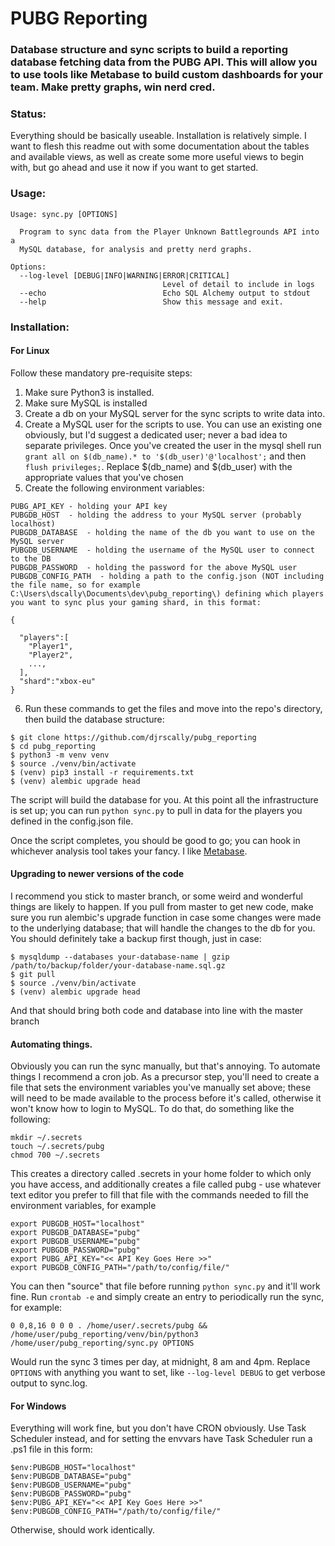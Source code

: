 # PUBG Reporting

### Database structure and sync scripts to build a reporting database fetching data from the PUBG API. This will allow you to use tools like Metabase to build custom dashboards for your team. Make pretty graphs, win nerd cred.

### Status:

Everything should be basically useable. Installation is relatively simple. I want to flesh this readme out with some documentation about the tables and available views, as well as create some more useful views to begin with, but go ahead and use it now if you want to get started.

### Usage:

```
Usage: sync.py [OPTIONS]

  Program to sync data from the Player Unknown Battlegrounds API into a
  MySQL database, for analysis and pretty nerd graphs.

Options:
  --log-level [DEBUG|INFO|WARNING|ERROR|CRITICAL]
                                  Level of detail to include in logs
  --echo                          Echo SQL Alchemy output to stdout
  --help                          Show this message and exit.
```

### Installation:

#### For Linux
Follow these mandatory pre-requisite steps:

  1. Make sure Python3 is installed.
  2. Make sure MySQL is installed
  3. Create a db on your MySQL server for the sync scripts to write data into.
  4. Create a MySQL user for the scripts to use. You can use an existing one obviously, but I'd suggest a dedicated user; never a bad idea to separate privileges. Once you've created the user in the mysql shell run `grant all on $(db_name).* to '$(db_user)'@'localhost';` and then `flush privileges;`. Replace $(db_name) and $(db_user) with the appropriate values that you've chosen
  5. Create the following environment variables:

    PUBG_API_KEY - holding your API key
    PUBGDB_HOST  - holding the address to your MySQL server (probably localhost)
    PUBGDB_DATABASE  - holding the name of the db you want to use on the MySQL server
    PUBGDB_USERNAME  - holding the username of the MySQL user to connect to the DB
    PUBGDB_PASSWORD  - holding the password for the above MySQL user
    PUBGDB_CONFIG_PATH  - holding a path to the config.json (NOT including the file name, so for example C:\Users\dscally\Documents\dev\pubg_reporting\) defining which players you want to sync plus your gaming shard, in this format:

```
{

  "players":[
    "Player1",
    "Player2",
    ...,
  ],
  "shard":"xbox-eu"
}
```

  6. Run these commands to get the files and move into the repo's directory, then build the database structure:

```  
$ git clone https://github.com/djrscally/pubg_reporting
$ cd pubg_reporting
$ python3 -m venv venv
$ source ./venv/bin/activate
$ (venv) pip3 install -r requirements.txt
$ (venv) alembic upgrade head
```

The script will build the database for you. At this point all the infrastructure is set up; you can run `python sync.py` to pull in data for the players you defined in the config.json file. 

Once the script completes, you should be good to go; you can hook in whichever analysis tool takes your fancy. I like [Metabase](https://www.metabase.com/).

#### Upgrading to newer versions of the code

I recommend you stick to master branch, or some weird and wonderful things are likely to happen. If you pull from master to get new code, make sure you run alembic's upgrade function in case some changes were made to the underlying database; that will handle the changes to the db for you. You should definitely take a backup first though, just in case:

```
$ mysqldump --databases your-database-name | gzip /path/to/backup/folder/your-database-name.sql.gz
$ git pull
$ source ./venv/bin/activate
$ (venv) alembic upgrade head
```

And that should bring both code and database into line with the master branch


#### Automating things.

Obviously you can run the sync manually, but that's annoying. To automate things I recommend a cron job. As a precursor step, you'll need to create a file that sets the environment variables you've manually set above; these will need to be made available to the process before it's called, otherwise it won't know how to login to MySQL. To do that, do something like the following:

```
mkdir ~/.secrets
touch ~/.secrets/pubg
chmod 700 ~/.secrets
```

This creates a directory called .secrets in your home folder to which only you have access, and additionally creates a file called pubg - use whatever text editor you prefer to fill that file with the commands needed to fill the environment variables, for example

```
export PUBGDB_HOST="localhost"
export PUBGDB_DATABASE="pubg"
export PUBGDB_USERNAME="pubg"
export PUBGDB_PASSWORD="pubg"
export PUBG_API_KEY="<< API Key Goes Here >>"
export PUBGDB_CONFIG_PATH="/path/to/config/file/"
```

You can then "source" that file before running `python sync.py` and it'll work fine. Run `crontab -e` and simply create an entry to periodically run the sync, for example:

`0 0,8,16 0 0 0 . /home/user/.secrets/pubg && /home/user/pubg_reporting/venv/bin/python3 /home/user/pubg_reporting/sync.py OPTIONS`

Would run the sync 3 times per day, at midnight, 8 am and 4pm. Replace `OPTIONS` with anything you want to set, like `--log-level DEBUG` to get verbose output to sync.log.


#### For Windows

Everything will work fine, but you don't have CRON obviously. Use Task Scheduler instead, and for setting the envvars have Task Scheduler run a .ps1 file in this form:

```
$env:PUBGDB_HOST="localhost"
$env:PUBGDB_DATABASE="pubg"
$env:PUBGDB_USERNAME="pubg"
$env:PUBGDB_PASSWORD="pubg"
$env:PUBG_API_KEY="<< API Key Goes Here >>"
$env:PUBGDB_CONFIG_PATH="/path/to/config/file/"
```

Otherwise, should work identically.